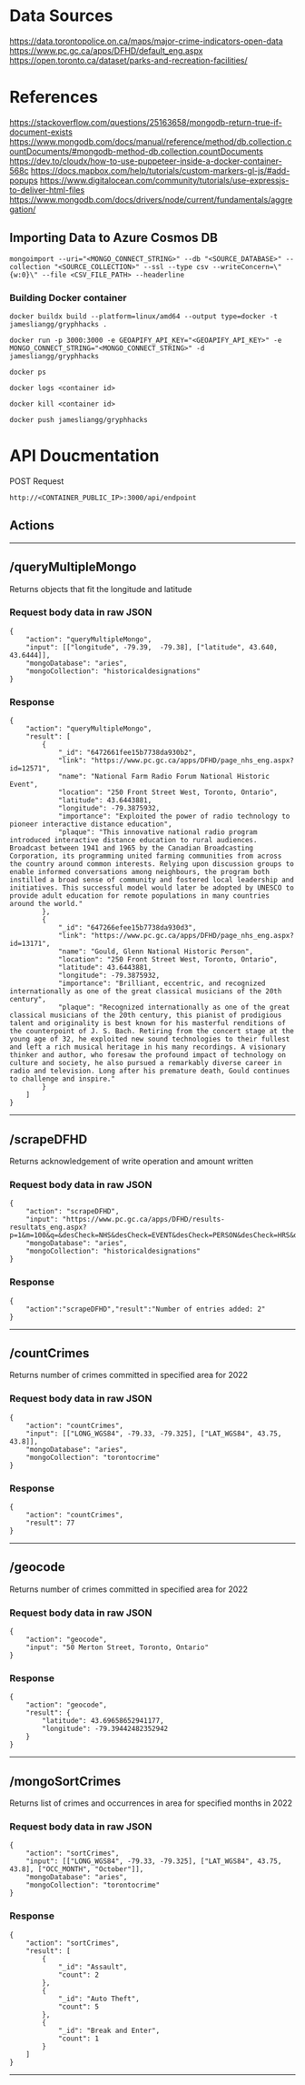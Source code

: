 # Data Sources
https://data.torontopolice.on.ca/maps/major-crime-indicators-open-data
https://www.pc.gc.ca/apps/DFHD/default_eng.aspx
https://open.toronto.ca/dataset/parks-and-recreation-facilities/

# References
https://stackoverflow.com/questions/25163658/mongodb-return-true-if-document-exists
https://www.mongodb.com/docs/manual/reference/method/db.collection.countDocuments/#mongodb-method-db.collection.countDocuments
https://dev.to/cloudx/how-to-use-puppeteer-inside-a-docker-container-568c
https://docs.mapbox.com/help/tutorials/custom-markers-gl-js/#add-popups
https://www.digitalocean.com/community/tutorials/use-expressjs-to-deliver-html-files
https://www.mongodb.com/docs/drivers/node/current/fundamentals/aggregation/

## Importing Data to Azure Cosmos DB
`mongoimport --uri="<MONGO_CONNECT_STRING>" --db "<SOURCE_DATABASE>" --collection "<SOURCE_COLLECTION>" --ssl --type csv --writeConcern=\"{w:0}\" --file <CSV_FILE_PATH> --headerline`

### Building Docker container
```
docker buildx build --platform=linux/amd64 --output type=docker -t jamesliangg/gryphhacks .

docker run -p 3000:3000 -e GEOAPIFY_API_KEY="<GEOAPIFY_API_KEY>" -e MONGO_CONNECT_STRING="<MONGO_CONNECT_STRING>" -d jamesliangg/gryphhacks

docker ps

docker logs <container id>

docker kill <container id>

docker push jamesliangg/gryphhacks
```

# API Doucmentation
POST Request

`http://<CONTAINER_PUBLIC_IP>:3000/api/endpoint`

## Actions
<hr>

## /queryMultipleMongo

Returns objects that fit the longitude and latitude
### Request body data in raw JSON
```
{
    "action": "queryMultipleMongo",
    "input": [["longitude", -79.39,  -79.38], ["latitude", 43.640, 43.6444]],
    "mongoDatabase": "aries",
    "mongoCollection": "historicaldesignations"
}
```

### Response
```
{
    "action": "queryMultipleMongo",
    "result": [
        {
            "_id": "6472661fee15b7738da930b2",
            "link": "https://www.pc.gc.ca/apps/DFHD/page_nhs_eng.aspx?id=12571",
            "name": "National Farm Radio Forum National Historic Event",
            "location": "250 Front Street West, Toronto, Ontario",
            "latitude": 43.6443881,
            "longitude": -79.3875932,
            "importance": "Exploited the power of radio technology to pioneer interactive distance education",
            "plaque": "This innovative national radio program introduced interactive distance education to rural audiences. Broadcast between 1941 and 1965 by the Canadian Broadcasting Corporation, its programming united farming communities from across the country around common interests. Relying upon discussion groups to enable informed conversations among neighbours, the program both instilled a broad sense of community and fostered local leadership and initiatives. This successful model would later be adopted by UNESCO to provide adult education for remote populations in many countries around the world."
        },
        {
            "_id": "647266efee15b7738da930d3",
            "link": "https://www.pc.gc.ca/apps/DFHD/page_nhs_eng.aspx?id=13171",
            "name": "Gould, Glenn National Historic Person",
            "location": "250 Front Street West, Toronto, Ontario",
            "latitude": 43.6443881,
            "longitude": -79.3875932,
            "importance": "Brilliant, eccentric, and recognized internationally as one of the great classical musicians of the 20th century",
            "plaque": "Recognized internationally as one of the great classical musicians of the 20th century, this pianist of prodigious talent and originality is best known for his masterful renditions of the counterpoint of J. S. Bach. Retiring from the concert stage at the young age of 32, he exploited new sound technologies to their fullest and left a rich musical heritage in his many recordings. A visionary thinker and author, who foresaw the profound impact of technology on culture and society, he also pursued a remarkably diverse career in radio and television. Long after his premature death, Gould continues to challenge and inspire."
        }
    ]
}
```
<hr>

## /scrapeDFHD

Returns acknowledgement of write operation and amount written
### Request body data in raw JSON
```
{
    "action": "scrapeDFHD",
    "input": "https://www.pc.gc.ca/apps/DFHD/results-resultats_eng.aspx?p=1&m=100&q=&desCheck=NHS&desCheck=EVENT&desCheck=PERSON&desCheck=HRS&desCheck=FHBRO&desCheck=HL&c=Toronto&ctl00%24Main%24PageSearch1%24ddlProvince=100058&dey=&ctl00%24Main%24PageSearch1%24ddlCustodian=",
    "mongoDatabase": "aries",
    "mongoCollection": "historicaldesignations"
}
```

### Response
```
{
    "action":"scrapeDFHD","result":"Number of entries added: 2"
}
```
<hr>

## /countCrimes

Returns number of crimes committed in specified area for 2022
### Request body data in raw JSON
```
{
    "action": "countCrimes",
    "input": [["LONG_WGS84", -79.33, -79.325], ["LAT_WGS84", 43.75, 43.8]],
    "mongoDatabase": "aries",
    "mongoCollection": "torontocrime"
}
```

### Response
```
{
    "action": "countCrimes",
    "result": 77
}
```
<hr>

## /geocode

Returns number of crimes committed in specified area for 2022
### Request body data in raw JSON
```
{
    "action": "geocode",
    "input": "50 Merton Street, Toronto, Ontario"
}
```

### Response
```
{
    "action": "geocode",
    "result": {
        "latitude": 43.69658652941177,
        "longitude": -79.39442482352942
    }
}
```
<hr>

## /mongoSortCrimes

Returns list of crimes and occurrences in area for specified months in 2022 
### Request body data in raw JSON
```
{
    "action": "sortCrimes",
    "input": [["LONG_WGS84", -79.33, -79.325], ["LAT_WGS84", 43.75, 43.8], ["OCC_MONTH", "October"]],
    "mongoDatabase": "aries",
    "mongoCollection": "torontocrime"
}
```

### Response
```
{
    "action": "sortCrimes",
    "result": [
        {
            "_id": "Assault",
            "count": 2
        },
        {
            "_id": "Auto Theft",
            "count": 5
        },
        {
            "_id": "Break and Enter",
            "count": 1
        }
    ]
}
```
<hr>